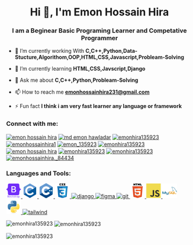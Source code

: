 <h1 align="center">Hi 👋, I'm Emon Hossain Hira</h1>
<h3 align="center">I am a Beginear Basic Programing Learner and Competative Programmer</h3>

- 🔭 I’m currently working With **C,C++,Python,Data-Stucture,Algorithom,OOP,HTML,CSS,Javascript,Probleam-Solving**

- 🌱 I’m currently learning **HTML,CSS,Javscript,Django**

- 💬 Ask me about **C,C++,Python,Probleam-Solving**

- 📫 How to reach me **emonhossainhira231@gmail.com**

- ⚡ Fun fact **I think i am very fast learner any language or framework**

<h3 align="left">Connect with me:</h3>
<p align="left">
<a href="https://linkedin.com/in/emon hossain hira" target="blank"><img align="center" src="https://raw.githubusercontent.com/rahuldkjain/github-profile-readme-generator/master/src/images/icons/Social/linked-in-alt.svg" alt="emon hossain hira" height="30" width="40" /></a>
<a href="https://fb.com/md emon hawladar" target="blank"><img align="center" src="https://raw.githubusercontent.com/rahuldkjain/github-profile-readme-generator/master/src/images/icons/Social/facebook.svg" alt="md emon hawladar" height="30" width="40" /></a>
<a href="https://www.codechef.com/users/emonhira135923" target="blank"><img align="center" src="https://cdn.jsdelivr.net/npm/simple-icons@3.1.0/icons/codechef.svg" alt="emonhira135923" height="30" width="40" /></a>
<a href="https://www.hackerrank.com/emonhossainhira1" target="blank"><img align="center" src="https://raw.githubusercontent.com/rahuldkjain/github-profile-readme-generator/master/src/images/icons/Social/hackerrank.svg" alt="emonhossainhira1" height="30" width="40" /></a>
<a href="https://codeforces.com/profile/emon_135923" target="blank"><img align="center" src="https://raw.githubusercontent.com/rahuldkjain/github-profile-readme-generator/master/src/images/icons/Social/codeforces.svg" alt="emon_135923" height="30" width="40" /></a>
<a href="https://www.leetcode.com/emonhira135923" target="blank"><img align="center" src="https://raw.githubusercontent.com/rahuldkjain/github-profile-readme-generator/master/src/images/icons/Social/leet-code.svg" alt="emonhira135923" height="30" width="40" /></a>
<a href="https://www.hackerearth.com/emon hossain hira" target="blank"><img align="center" src="https://raw.githubusercontent.com/rahuldkjain/github-profile-readme-generator/master/src/images/icons/Social/hackerearth.svg" alt="emon hossain hira" height="30" width="40" /></a>
<a href="https://auth.geeksforgeeks.org/user/emonhira135923" target="blank"><img align="center" src="https://raw.githubusercontent.com/rahuldkjain/github-profile-readme-generator/master/src/images/icons/Social/geeks-for-geeks.svg" alt="emonhira135923" height="30" width="40" /></a>
<a href="https://www.topcoder.com/members/emonhira135923" target="blank"><img align="center" src="https://raw.githubusercontent.com/rahuldkjain/github-profile-readme-generator/master/src/images/icons/Social/topcoder.svg" alt="emonhira135923" height="30" width="40" /></a>
<a href="https://discord.gg/emonhossainhira._84434" target="blank"><img align="center" src="https://raw.githubusercontent.com/rahuldkjain/github-profile-readme-generator/master/src/images/icons/Social/discord.svg" alt="emonhossainhira._84434" height="30" width="40" /></a>
</p>

<h3 align="left">Languages and Tools:</h3>
<p align="left"> <a href="https://getbootstrap.com" target="_blank" rel="noreferrer"> <img src="https://raw.githubusercontent.com/devicons/devicon/master/icons/bootstrap/bootstrap-plain-wordmark.svg" alt="bootstrap" width="40" height="40"/> </a> <a href="https://www.cprogramming.com/" target="_blank" rel="noreferrer"> <img src="https://raw.githubusercontent.com/devicons/devicon/master/icons/c/c-original.svg" alt="c" width="40" height="40"/> </a> <a href="https://www.w3schools.com/cpp/" target="_blank" rel="noreferrer"> <img src="https://raw.githubusercontent.com/devicons/devicon/master/icons/cplusplus/cplusplus-original.svg" alt="cplusplus" width="40" height="40"/> </a> <a href="https://www.w3schools.com/css/" target="_blank" rel="noreferrer"> <img src="https://raw.githubusercontent.com/devicons/devicon/master/icons/css3/css3-original-wordmark.svg" alt="css3" width="40" height="40"/> </a> <a href="https://www.djangoproject.com/" target="_blank" rel="noreferrer"> <img src="https://cdn.worldvectorlogo.com/logos/django.svg" alt="django" width="40" height="40"/> </a> <a href="https://www.figma.com/" target="_blank" rel="noreferrer"> <img src="https://www.vectorlogo.zone/logos/figma/figma-icon.svg" alt="figma" width="40" height="40"/> </a> <a href="https://git-scm.com/" target="_blank" rel="noreferrer"> <img src="https://www.vectorlogo.zone/logos/git-scm/git-scm-icon.svg" alt="git" width="40" height="40"/> </a> <a href="https://www.w3.org/html/" target="_blank" rel="noreferrer"> <img src="https://raw.githubusercontent.com/devicons/devicon/master/icons/html5/html5-original-wordmark.svg" alt="html5" width="40" height="40"/> </a> <a href="https://developer.mozilla.org/en-US/docs/Web/JavaScript" target="_blank" rel="noreferrer"> <img src="https://raw.githubusercontent.com/devicons/devicon/master/icons/javascript/javascript-original.svg" alt="javascript" width="40" height="40"/> </a> <a href="https://www.mysql.com/" target="_blank" rel="noreferrer"> <img src="https://raw.githubusercontent.com/devicons/devicon/master/icons/mysql/mysql-original-wordmark.svg" alt="mysql" width="40" height="40"/> </a> <a href="https://www.python.org" target="_blank" rel="noreferrer"> <img src="https://raw.githubusercontent.com/devicons/devicon/master/icons/python/python-original.svg" alt="python" width="40" height="40"/> </a> <a href="https://tailwindcss.com/" target="_blank" rel="noreferrer"> <img src="https://www.vectorlogo.zone/logos/tailwindcss/tailwindcss-icon.svg" alt="tailwind" width="40" height="40"/> </a> </p>

<p><img align="left" src="https://github-readme-stats.vercel.app/api/top-langs?username=emonhira135923&show_icons=true&locale=en&layout=compact" alt="emonhira135923" /></p>

<p>&nbsp;<img align="center" src="https://github-readme-stats.vercel.app/api?username=emonhira135923&show_icons=true&locale=en" alt="emonhira135923" /></p>

<p><img align="center" src="https://github-readme-streak-stats.herokuapp.com/?user=emonhira135923&" alt="emonhira135923" /></p>

